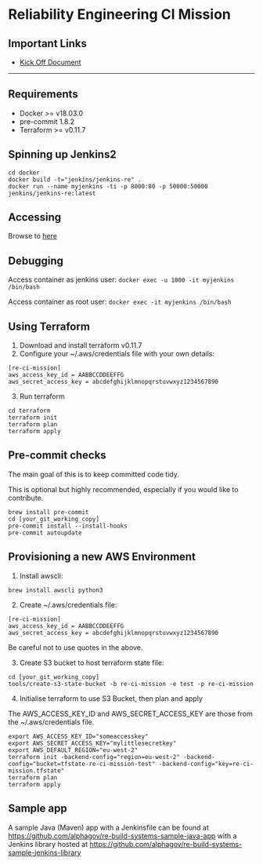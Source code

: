 # Reliability Engineering CI Mission

## Important Links

* [Kick Off Document](https://docs.google.com/document/d/1s12pKTy34n3MKKaUhABhioFwi03Q-PdAsWi1tNck0DA/edit)

---
## Requirements

- Docker >= v18.03.0
- pre-commit 1.8.2
- Terraform >= v0.11.7

## Spinning up Jenkins2


```
cd docker
docker build -t="jenkins/jenkins-re" .
docker run --name myjenkins -ti -p 8000:80 -p 50000:50000 jenkins/jenkins-re:latest
```

## Accessing

Browse to [here](http://localhost:8000)


## Debugging

Access container as jenkins user:
```docker exec -u 1000 -it myjenkins /bin/bash```

Access container as root user:
```docker exec -it myjenkins /bin/bash```


## Using Terraform

1. Download and install terraform v0.11.7
2. Configure your ~/.aws/credentials file with your own details:

```
[re-ci-mission]
aws_access_key_id = AABBCCDDEEFFG
aws_secret_access_key = abcdefghijklmnopqrstuvwxyz1234567890
```

3. Run terraform

```
cd terraform
terraform init
terraform plan
terraform apply
```

## Pre-commit checks

The main goal of this is to keep committed code tidy.

This is optional but highly recommended, especially if you would like to contribute.

```
brew install pre-commit
cd [your_git_working_copy]
pre-commit install --install-hooks
pre-commit autoupdate
```

## Provisioning a new AWS Environment

1. Install awscli:

```
brew install awscli python3
```

2. Create ~/.aws/credentials file:

```
[re-ci-mission]
aws_access_key_id = AABBCCDDEEFFG
aws_secret_access_key = abcdefghijklmnopqrstuvwxyz1234567890
```

Be careful not to use quotes in the above.

3. Create S3 bucket to host terraform state file:

```
cd [your_git_working_copy]
tools/create-s3-state-bucket -b re-ci-mission -e test -p re-ci-mission
```

4. Initialise terraform to use S3 Bucket, then plan and apply

The AWS_ACCESS_KEY_ID and AWS_SECRET_ACCESS_KEY are those from the ~/.aws/credentials file.

```
export AWS_ACCESS_KEY_ID="someaccesskey"
export AWS_SECRET_ACCESS_KEY="mylittlesecretkey"
export AWS_DEFAULT_REGION="eu-west-2"
terraform init -backend-config="region=eu-west-2" -backend-config="bucket=tfstate-re-ci-mission-test" -backend-config="key=re-ci-mission.tfstate"
terraform plan
terraform apply
```

## Sample app

A sample Java (Maven) app with a Jenkinsfile can be found at https://github.com/alphagov/re-build-systems-sample-java-app with
a Jenkins library hosted at https://github.com/alphagov/re-build-systems-sample-jenkins-library
